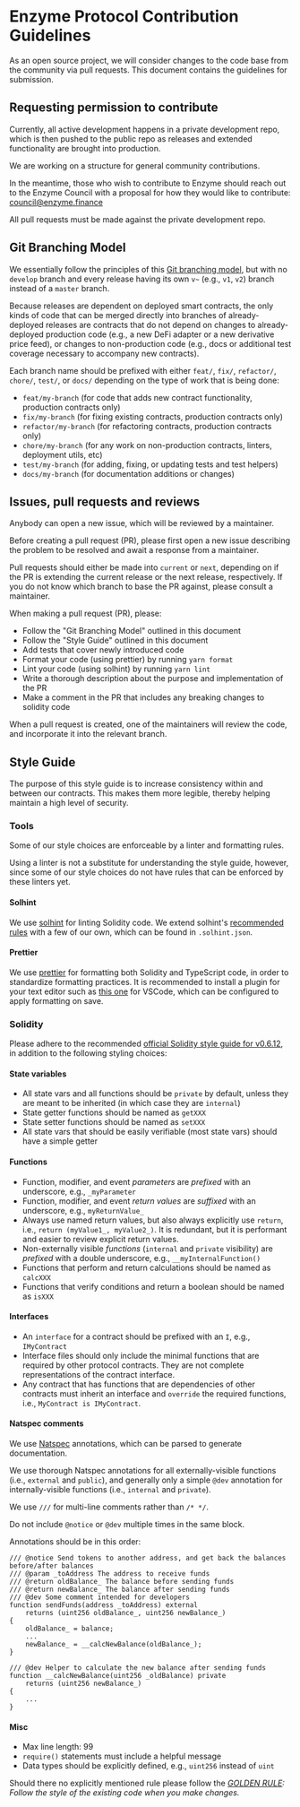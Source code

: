 # Enzyme Protocol Contribution Guidelines

As an open source project, we will consider changes to the code base from the community via pull requests. This document contains the guidelines for submission.

## Requesting permission to contribute

Currently, all active development happens in a private development repo, which is then pushed to the public repo as releases and extended functionality are brought into production.

We are working on a structure for general community contributions.

In the meantime, those who wish to contribute to Enzyme should reach out to the Enzyme Council with a proposal for how they would like to contribute: [council@enzyme.finance](mailto:council@enzyme.finance)

All pull requests must be made against the private development repo.

## Git Branching Model

We essentially follow the principles of this [Git branching model](http://nvie.com/posts/a-successful-git-branching-model/), but with no `develop` branch and every release having its own `v~` (e.g., `v1`, `v2`) branch instead of a `master` branch.

Because releases are dependent on deployed smart contracts, the only kinds of code that can be merged directly into branches of already-deployed releases are contracts that do not depend on changes to already-deployed production code (e.g., a new DeFi adapter or a new derivative price feed), or changes to non-production code (e.g., docs or additional test coverage necessary to accompany new contracts).

Each branch name should be prefixed with either `feat/`, `fix/`, `refactor/`, `chore/`, `test/`, or `docs/` depending on the type of work that is being done:

- `feat/my-branch` (for code that adds new contract functionality, production contracts only)
- `fix/my-branch` (for fixing existing contracts, production contracts only)
- `refactor/my-branch` (for refactoring contracts, production contracts only)
- `chore/my-branch` (for any work on non-production contracts, linters, deployment utils, etc)
- `test/my-branch` (for adding, fixing, or updating tests and test helpers)
- `docs/my-branch` (for documentation additions or changes)

## Issues, pull requests and reviews

Anybody can open a new issue, which will be reviewed by a maintainer.

Before creating a pull request (PR), please first open a new issue describing the problem to be resolved and await a response from a maintainer.

Pull requests should either be made into `current` or `next`, depending on if the PR is extending the current release or the next release, respectively. If you do not know which branch to base the PR against, please consult a maintainer.

When making a pull request (PR), please:

- Follow the "Git Branching Model" outlined in this document
- Follow the "Style Guide" outlined in this document
- Add tests that cover newly introduced code
- Format your code (using prettier) by running `yarn format`
- Lint your code (using solhint) by running `yarn lint`
- Write a thorough description about the purpose and implementation of the PR
- Make a comment in the PR that includes any breaking changes to solidity code

When a pull request is created, one of the maintainers will review the code, and incorporate it into the relevant branch.

## Style Guide

The purpose of this style guide is to increase consistency within and between our contracts.
This makes them more legible, thereby helping maintain a high level of security.

### Tools

Some of our style choices are enforceable by a linter and formatting rules.

Using a linter is not a substitute for understanding the style guide, however, since some of our style choices do not have rules that can be enforced by these linters yet.

#### Solhint

We use [solhint](https://github.com/protofire/solhint) for linting Solidity code. We extend solhint's [recommended rules](https://github.com/protofire/solhint/blob/master/docs/rules.md) with a few of our own, which can be found in `.solhint.json`.

#### Prettier

We use [prettier](https://prettier.io/) for formatting both Solidity and TypeScript code, in order to standardize formatting practices. It is recommended to install a plugin for your text editor such as [this one](https://github.com/prettier/prettier-vscode) for VSCode, which can be configured to apply formatting on save.

### Solidity

Please adhere to the recommended [official Solidity style guide for v0.6.12](https://solidity.readthedocs.io/en/v0.6.12/style-guide.html), in addition to the following styling choices:

#### State variables

- All state vars and all functions should be `private` by default, unless they are meant to be inherited (in which case they are `internal`)
- State getter functions should be named as `getXXX`
- State setter functions should be named as `setXXX`
- All state vars that should be easily verifiable (most state vars) should have a simple getter

#### Functions

- Function, modifier, and event _parameters_ are _prefixed_ with an underscore, e.g., `_myParameter`
- Function, modifier, and event _return values_ are _suffixed_ with an underscore, e.g., `myReturnValue_`
- Always use named return values, but also always explicitly use `return`, i.e., `return (myValue1_, myValue2_)`. It is redundant, but it is performant and easier to review explicit return values.
- Non-externally visible _functions_ (`internal` and `private` visibility) are _prefixed_ with a double underscore, e.g., `__myInternalFunction()`
- Functions that perform and return calculations should be named as `calcXXX`
- Functions that verify conditions and return a boolean should be named as `isXXX`

#### Interfaces

- An `interface` for a contract should be prefixed with an `I`, e.g., `IMyContract`
- Interface files should only include the minimal functions that are required by other protocol contracts. They are not complete representations of the contract interface.
- Any contract that has functions that are dependencies of other contracts must inherit an interface and `override` the required functions, i.e., `MyContract is IMyContract`.

#### Natspec comments

We use [Natspec](https://github.com/ethereum/wiki/wiki/Ethereum-Natural-Specification-Format) annotations, which can be parsed to generate documentation.

We use thorough Natspec annotations for all externally-visible functions (i.e., `external` and `public`), and generally only a simple `@dev` annotation for internally-visible functions (i.e., `internal` and `private`).

We use `///` for multi-line comments rather than `/* */`.

Do not include `@notice` or `@dev` multiple times in the same block.

Annotations should be in this order:

```solidity
/// @notice Send tokens to another address, and get back the balances before/after balances
/// @param _toAddress The address to receive funds
/// @return oldBalance_ The balance before sending funds
/// @return newBalance_ The balance after sending funds
/// @dev Some comment intended for developers
function sendFunds(address _toAddress) external
    returns (uint256 oldBalance_, uint256 newBalance_)
{
    oldBalance_ = balance;
    ...
    newBalance_ = __calcNewBalance(oldBalance_);
}

/// @dev Helper to calculate the new balance after sending funds
function __calcNewBalance(uint256 _oldBalance) private
    returns (uint256 newBalance_)
{
    ...
}
```

#### Misc

- Max line length: 99
- `require()` statements must include a helpful message
- Data types should be explicitly defined, e.g., `uint256` instead of `uint`

Should there no explicitly mentioned rule please follow the _[GOLDEN RULE](https://github.com/ethereum/cpp-ethereum/blob/b6218fc1da39994043f1c43185bb24e364382d84/CodingStandards.txt#L3): Follow the style of the existing code when you make changes._
